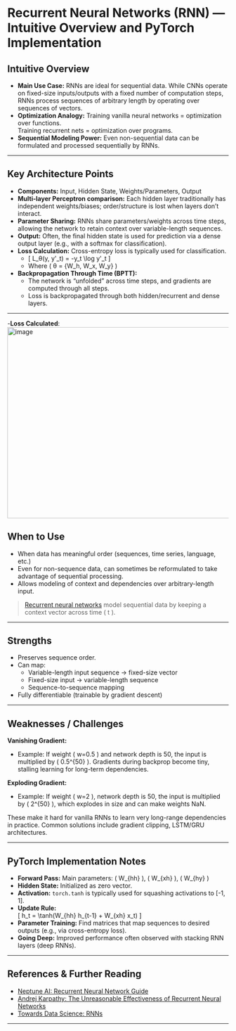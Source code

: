 # Recurrent Neural Networks (RNN) — Intuitive Overview and PyTorch Implementation

##  Intuitive Overview

- **Main Use Case:** RNNs are ideal for sequential data. While CNNs operate on fixed-size inputs/outputs with a fixed number of computation steps, RNNs process sequences of arbitrary length by operating over sequences of vectors.
- **Optimization Analogy:** Training vanilla neural networks = optimization over functions.  
  Training recurrent nets = optimization over programs.
- **Sequential Modeling Power:** Even non-sequential data can be formulated and processed sequentially by RNNs.

---

## Key Architecture Points

- **Components:** Input, Hidden State, Weights/Parameters, Output
- **Multi-layer Perceptron comparison:** Each hidden layer traditionally has independent weights/biases; order/structure is lost when layers don’t interact.
- **Parameter Sharing:** RNNs share parameters/weights across time steps, allowing the network to retain context over variable-length sequences.
- **Output:** Often, the final hidden state is used for prediction via a dense output layer (e.g., with a softmax for classification).
- **Loss Calculation:** Cross-entropy loss is typically used for classification.
    - \[
      L_θ(y, y'_t) = -y_t \log y'_t 
      \]
    - Where \( θ = \{W_h, W_x, W_y\} \)
- **Backpropagation Through Time (BPTT):**
    - The network is “unfolded” across time steps, and gradients are computed through all steps.
    - Loss is backpropagated through both hidden/recurrent and dense layers.

---

-**Loss Calculated**:
<img width="800" height="435" alt="image" src="https://github.com/user-attachments/assets/d35efc1f-5da5-4470-b423-7c8e4a813f06" />


##  When to Use

- When data has meaningful order (sequences, time series, language, etc.)
- Even for non-sequence data, can sometimes be reformulated to take advantage of sequential processing.
- Allows modeling of context and dependencies over arbitrary-length input.

> [Recurrent neural networks](https://towardsdatascience.com/recurrent-neural-networks-d4642c9bc7ce) model sequential data by keeping a context vector across time \( t \).

---

## Strengths

- Preserves sequence order.
- Can map:
    - Variable-length input sequence → fixed-size vector
    - Fixed-size input → variable-length sequence
    - Sequence-to-sequence mapping
- Fully differentiable (trainable by gradient descent)

---

##  Weaknesses / Challenges

**Vanishing Gradient:**  
- Example: If weight \( w=0.5 \) and network depth is 50, the input is multiplied by \( 0.5^{50} \). Gradients during backprop become tiny, stalling learning for long-term dependencies.

**Exploding Gradient:**  
- Example: If weight \( w=2 \), network depth is 50, the input is multiplied by \( 2^{50} \), which explodes in size and can make weights NaN.

These make it hard for vanilla RNNs to learn very long-range dependencies in practice. Common solutions include gradient clipping, LSTM/GRU architectures.

---

##  PyTorch Implementation Notes

- **Forward Pass:** Main parameters: \( W_{hh} \), \( W_{xh} \), \( W_{hy} \)
- **Hidden State:** Initialized as zero vector.
- **Activation:** `torch.tanh` is typically used for squashing activations to [-1, 1].
- **Update Rule:**  
    \[
    h_t = \tanh(W_{hh} h_{t-1} + W_{xh} x_t)
    \]
- **Parameter Training:** Find matrices that map sequences to desired outputs (e.g., via cross-entropy loss).
- **Going Deep:** Improved performance often observed with stacking RNN layers (deep RNNs).

---

## References & Further Reading

- [Neptune AI: Recurrent Neural Network Guide](https://neptune.ai/blog/recurrent-neural-network-guide)
- [Andrej Karpathy: The Unreasonable Effectiveness of Recurrent Neural Networks](https://karpathy.github.io/2015/05/21/rnn-effectiveness/)
- [Towards Data Science: RNNs](https://towardsdatascience.com/recurrent-neural-networks-d4642c9bc7ce)

---
